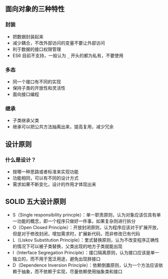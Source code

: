 ## 面向对象的三种特性

### 封装

- 把数据封装起来
- 减少耦合，不改外部访问的变量不要让外部访问
- 利于数据的接口权限管理
- ES6 目前不支持，一般认为 `_` 开头的都为私有，不要使用

### 多态

- 同一个接口有不同的实现
- 保持子类的开放性和灵活性
- 面向接口编程

### 继承

- 子类继承父类
- 继承可以把公共方法抽离出来，提高复用，减少冗余

## 设计原则

### 什么是设计？

- 按哪一种思路或者标准来实现功能
- 功能相同，可以有不同的设计方式
- 需求如果不断变化，设计的作用才体现出来

## SOLID 五大设计原则

- S（Single responsibility princple）：单一职责原则，认为对象应该仅具有单一功能的概念，即一个程序只做好一件事，如果复杂则进行拆分
- O（Open Closed Principle）：开放封闭原则，认为程序应该对于扩展开放，但是对于修改封闭，增加需求时，扩展新代码，而非修改已有代码
- L（Liskov Substitution Principle）：里式替换原则，认为不改变程序正确性的情况下可以被子类替换，父类出现的地方子类就能出现
- I（Interface Segregation Principle）：接口隔离原则，认为接口应该是单一独立的，而不用于宽泛用途，避免出现胖接口
- D（Dependence Inversion Principle）：依赖倒置原则，认为一个方法应该依赖于抽象，而不依赖于实现，尽量依赖使用抽象类和接口
